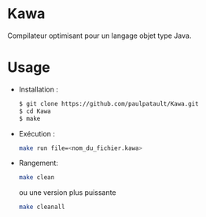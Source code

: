 # Kawa

Compilateur optimisant pour un langage objet type Java.

# Usage

+ Installation :
    ```bash
    $ git clone https://github.com/paulpatault/Kawa.git
    $ cd Kawa
    $ make
    ```
+ Exécution :
    ```bash
    make run file=<nom_du_fichier.kawa>
    ```
+ Rangement:
    ```bash
    make clean
    ```
    ou une version plus puissante
    ```bash
    make cleanall
    ```
